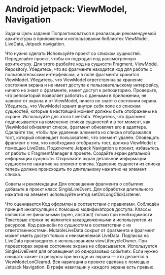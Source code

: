 # Android jetpack: ViewModel, Navigation

Задача
Цель задания
Попрактиковаться в реализации рекомендуемой архитектуры в приложении и использовании библиотек ViewModel, LiveData, Jetpack navigation.



Что нужно сделать
Используйте проект со списком сущностей.
Переделайте проект, чтобы он подходил под рассмотренную архитектуру. Для этого разбейте код на сущности Fragment, ViewModel, Repository.
Убедитесь, что во фрагменте находится код для работы с пользовательским интерфейсом, а в поле фрагмента хранится ViewModel.
Убедитесь, что ViewModel ответственна за хранение состояния экрана и не имеет доступа к пользовательскому интерфейсу, ничего не знает о фрагменте, имеет доступ к репозиторию.
Проверьте, что репозиторий позволяет работать с данными в приложении, не зависит от экрана и от ViewModel, ничего не знает о состоянии экрана.
Убедитесь, что ViewModel хранит внутри себя поле со списком сущностей, которые в настоящий момент должны быть отображены на экране. Используйте для этого LiveData. Убедитесь, что фрагмент подписывается на изменение списка сущностей и в тот момент, как ViewModel обновляет список, фрагмент обновляет его в адаптере.
Сделайте так, чтобы при удалении элемента из списка отображался тост, который оповещает пользователя, что элемент удалён. Оповещать фрагмент о том, что необходимо отобразить тост, должна ViewModel с помощью LiveData.
Подключите Jetpack Navigation в проект, избавьтесь от работы с FragmentManager в проекте.
Создайте экран детальной информации сущности.
Открывайте экран детальной информации сущности по нажатию на элемент списка. Удаление сущности из списка теперь должно происходить по длительному нажатию на элемент списка.


Советы и рекомендации
Для оповещения фрагмента о событиях добавьте в проект класс SingleLiveEvent.
Для обработки длительного нажатия на элемент используйте метод setOnLongClickListener.


Что оценивается
Код оформлен в соответствии с правилами.
Соблюдён принцип инкапсуляции с помощью модификаторов доступа.
Классы являются не финальными (open, abstract) только при необходимости.
Текстовые строки не являются захардкоженными и используются из ресурсов.
Код разнесён по сущностям в соответствии с их ответственностями.
MutableLiveData сокрыт от фрагмента и фрагмент может иметь доступ только к неизменяемой LiveData.
Подписка на LiveData производится с использованием viewLifecycleOwner.
При перевоторах экрана состояние экрана не сбрасывается.
Используется SingleLiveEvent для оповещения об одноразовых событиях.
Если нужно очищать какие-то ресурсы при выходе из экрана — это делается в ViewModel.onCleared.
Вся навигация в проекте сделана с помощью Jetpack Navigation.
В графе навигации у каждого экрана есть превью.
